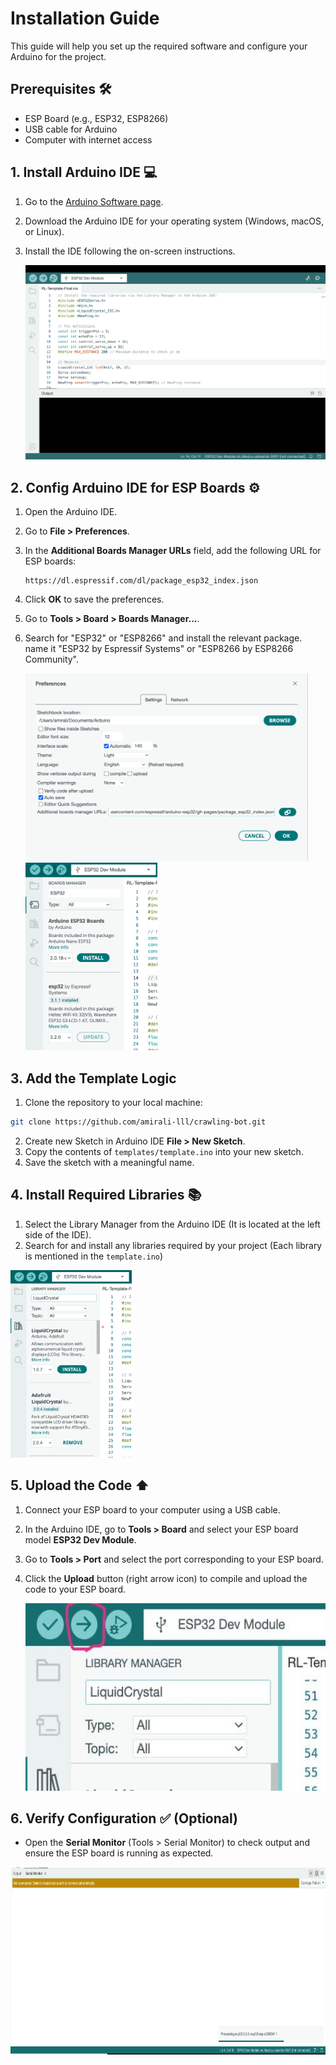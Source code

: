 # Installation Guide

This guide will help you set up the required software and configure your Arduino for the project.

## Prerequisites 🛠️

- ESP Board (e.g., ESP32, ESP8266)
- USB cable for Arduino
- Computer with internet access

## 1. Install Arduino IDE 💻

1. Go to the [Arduino Software page](https://www.arduino.cc/en/software).
2. Download the Arduino IDE for your operating system (Windows, macOS, or Linux).
3. Install the IDE following the on-screen instructions.

   <img src="images/arduino-screenshot-0.png" alt="Arduino IDE Download Page" width="600"/>

## 2. Config Arduino IDE for ESP Boards ⚙️

1. Open the Arduino IDE.
2. Go to **File > Preferences**.
3. In the **Additional Boards Manager URLs** field, add the following URL for ESP boards:
   ```
   https://dl.espressif.com/dl/package_esp32_index.json
   ```
4. Click **OK** to save the preferences.
5. Go to **Tools > Board > Boards Manager...**.
6. Search for "ESP32" or "ESP8266" and install the relevant package. name it "ESP32 by Espressif Systems" or "ESP8266 by ESP8266 Community".




   <img src="images/arduino-screenshot-1.png" alt="Arduino IDE Main Window" height="300"/>
    <img src="images/arduino-screenshot-2.png" alt="Boards Manager Window" height="300"/>

## 3. Add the Template Logic
1. Clone the repository to your local machine:
```bash
git clone https://github.com/amirali-lll/crawling-bot.git
```
2. Create new Sketch in Arduino IDE **File > New Sketch**.
3. Copy the contents of `templates/template.ino` into your new sketch.
4. Save the sketch with a meaningful name.


## 4. Install Required Libraries 📚
1. Select the Library Manager from the Arduino IDE (It is located at the left side of the IDE).
2. Search for and install any libraries required by your project (Each library is mentioned in the `template.ino`)

<img src="images/arduino-screenshot-3.png" alt="Library Manager window" height="300"/>


## 5. Upload the Code ⬆️
1. Connect your ESP board to your computer using a USB cable.
2. In the Arduino IDE, go to **Tools > Board** and select your ESP board model **ESP32 Dev Module**.
3. Go to **Tools > Port** and select the port corresponding to your ESP board.
4. Click the **Upload** button (right arrow icon) to compile and upload the code to your ESP board.

   <img src="images/arduino-screenshot-4.jpeg" alt="Upload button in Arduino IDE" height="300"/>


## 6. Verify Configuration ✅ (Optional)
- Open the **Serial Monitor** (Tools > Serial Monitor) to check output and ensure the ESP board is running as expected.
<img src="images/arduino-screenshot-5.png" alt="Serial Monitor output" height="300"/>